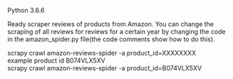 Python 3.6.6

Ready scraper reviews of products from Amazon.
You can change the scraping of all reviews for reviews for a certain year by changing the code in the amazon_spider.py file(the code comments show how to do this).


scrapy crawl amazon-reviews-spider -a product_id=XXXXXXXX                                 
example product id B074VLX5XV                                               
scrapy crawl amazon-reviews-spider -a product_id=B074VLX5XV                                     
